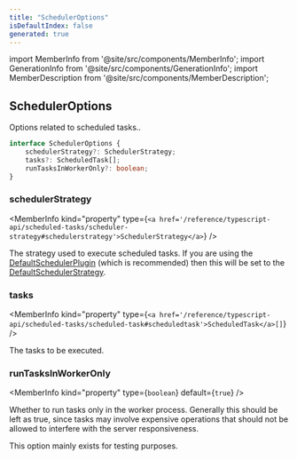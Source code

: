 ```yaml
---
title: "SchedulerOptions"
isDefaultIndex: false
generated: true
---
```

<!-- This file was generated from the Vendure source. Do not modify. Instead, re-run the "docs:build" script -->
import MemberInfo from '@site/src/components/MemberInfo';
import GenerationInfo from '@site/src/components/GenerationInfo';
import MemberDescription from '@site/src/components/MemberDescription';


## SchedulerOptions

<GenerationInfo sourceFile="packages/core/src/config/vendure-config.ts" sourceLine="976" packageName="@vendure/core" since="3.3.0" />

Options related to scheduled tasks..

```ts title="Signature"
interface SchedulerOptions {
    schedulerStrategy?: SchedulerStrategy;
    tasks?: ScheduledTask[];
    runTasksInWorkerOnly?: boolean;
}
```

<div className="members-wrapper">

### schedulerStrategy

<MemberInfo kind="property" type={`<a href='/reference/typescript-api/scheduled-tasks/scheduler-strategy#schedulerstrategy'>SchedulerStrategy</a>`}   />

The strategy used to execute scheduled tasks. If you are using the
<a href='/reference/typescript-api/scheduled-tasks/default-scheduler-plugin#defaultschedulerplugin'>DefaultSchedulerPlugin</a> (which is recommended) then this will be set to the
<a href='/reference/typescript-api/scheduled-tasks/default-scheduler-strategy#defaultschedulerstrategy'>DefaultSchedulerStrategy</a>.
### tasks

<MemberInfo kind="property" type={`<a href='/reference/typescript-api/scheduled-tasks/scheduled-task#scheduledtask'>ScheduledTask</a>[]`}   />

The tasks to be executed.
### runTasksInWorkerOnly

<MemberInfo kind="property" type={`boolean`} default={`true`}   />

Whether to run tasks only in the worker process. Generally this should
be left as true, since tasks may involve expensive operations that should
not be allowed to interfere with the server responsiveness.

This option mainly exists for testing purposes.


</div>
